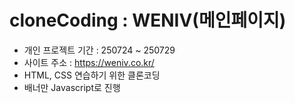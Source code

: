 # cloneCoding : WENIV(메인페이지)
- 개인 프로젝트 기간 : 250724 ~ 250729
- 사이트 주소 : https://weniv.co.kr/
- HTML, CSS 연습하기 위한 클론코딩
- 배너만 Javascript로 진행
